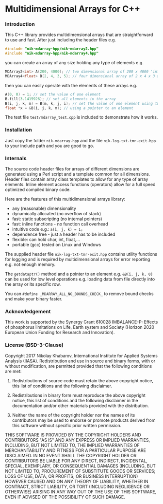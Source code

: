 Multidimensional Arrays for C++
======

### Introduction

This C++ library provides multidimensional arrays that are straightforward to use and fast. After just including the header files e.g.
```c
#include "nik-mdarray-hpp/nik-mdarray2.hpp"
#include "nik-mdarray-hpp/nik-mdarray4.hpp"
``` 
you can create an array of any size holding any type of elements e.g.
```c
MDArray2<int> A(200, 4000); // two dimensional array of 200 x 4000 'int' elements
MDArray4<float> B(2, 4, 3, 5); // four dimensional array of 2 x 4 x 3 x 5 'float' elements
```
then you can easily operate with the elements of these arrays e.g.
```c
A(0, 0) = 1; // set the value of one element
B.fill(3.1415926); // set all elements in the array
B(i, j, k, m) = B(m, k, j, i); // set the value of one element using the value of the another element
float *x = &B(i, j, k, m); // using a pointer to an element 
```
The test file `test/mdarray_test.cpp` is included to demonstrate how it works.

### Installation
Just copy the folder `nik-mdarray-hpp` and the file `nik-log-txt-tmr-exit.hpp` to your include path and you are good to go. 

### Internals

The source code header files for arrays of different dimensions are generated using a Perl script and a template common for all dimensions. Header files contain array class templates to allow for any type of array elements. Inline element access functions (operators) allow for a full speed optimized compiled binary code.

Here are the features of this multidimensional arrays library:
* any (reasonable) dimensionality
* dynamically allocated (no overflow of stack)
* fast: static subscripting (no internal pointers)
* fast: inline functions - no function call overhead
* intuitive code e.g.: `a(i, j, k) = 1;`
* dependence free - just a header has to be included
* flexible: can hold char, int, float,...
* portable (gcc) tested on Linux and Windows

The supplied header file `nik-log-txt-tmr-exit.hpp` contains utility functions for logging and is required by multidimensional arrays for error reporting e.g. not enough memory.

The `getdataptr()` method and a pointer to an element e.g. `&B(i, j, k, 0)` can be used for low level operations e.g. loading data from file directly into the array or its specific row.

You can `#define _MDARRAY_ALL_NO_BOUNDS_CHECK_` to remove bound checks and make your binary faster.

### Acknowledgement 

This work is supported by the Synergy Grant 610028 IMBALANCE-P: Effects of phosphorus limitations on Life, Earth system and Society (Horizon 2020 European Union Funding for Research and Innovation).

### License (BSD-3-Clause)
                                                                                                     
Copyright 2017 Nikolay Khabarov, International Institute for Applied Systems Analysis (IIASA). Redistribution and use in source and binary forms, with or without modification, are permitted provided that the following conditions are met:                                                      
                                                                                                     
1. Redistributions of source code must retain the above copyright notice, this list of conditions and the following disclaimer.                                                                     
                                                                                                     
2. Redistributions in binary form must reproduce the above copyright notice, this list of conditions and the following disclaimer in the documentation and/or other materials provided with the distribution.                                                                                     
                                                                                                     
3. Neither the name of the copyright holder nor the names of its contributors may be used to endorse or promote products derived from this software without specific prior written permission.         
                                                                                                     
THIS SOFTWARE IS PROVIDED BY THE COPYRIGHT HOLDERS AND CONTRIBUTORS "AS IS" AND ANY EXPRESS OR IMPLIED WARRANTIES, INCLUDING, BUT NOT LIMITED TO, THE IMPLIED WARRANTIES OF MERCHANTABILITY AND FITNESS FOR A PARTICULAR PURPOSE ARE DISCLAIMED. IN NO EVENT SHALL THE COPYRIGHT HOLDER OR CONTRIBUTORS BE LIABLE FOR ANY DIRECT, INDIRECT, INCIDENTAL, SPECIAL, EXEMPLARY, OR CONSEQUENTIAL DAMAGES (INCLUDING, BUT NOT LIMITED TO, PROCUREMENT OF SUBSTITUTE GOODS OR SERVICES; LOSS OF USE, DATA, OR PROFITS; OR BUSINESS INTERRUPTION) HOWEVER CAUSED AND ON ANY THEORY OF LIABILITY, WHETHER IN CONTRACT, STRICT LIABILITY, OR TORT (INCLUDING NEGLIGENCE OR OTHERWISE) ARISING IN ANY WAY OUT OF THE USE OF THIS SOFTWARE, EVEN IF ADVISED OF THE POSSIBILITY OF SUCH DAMAGE.                      
